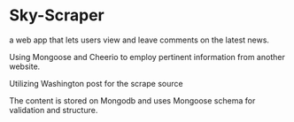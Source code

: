# Sky-Scraper
a web app that lets users view and leave comments on the latest news. 

Using Mongoose and Cheerio to employ pertinent information from another website.

Utilizing Washington post for the scrape source

The content is stored on Mongodb and uses Mongoose schema for validation and structure.



